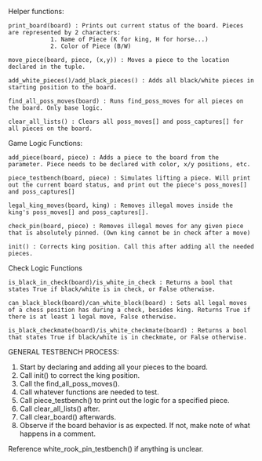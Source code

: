 Helper functions: 

	print_board(board) : Prints out current status of the board. Pieces are represented by 2 characters: 
				1. Name of Piece (K for king, H for horse...)
				2. Color of Piece (B/W)
				
	move_piece(board, piece, (x,y)) : Moves a piece to the location declared in the tuple. 

	add_white_pieces()/add_black_pieces() : Adds all black/white pieces in starting position to the board. 
	
	find_all_poss_moves(board) : Runs find_poss_moves for all pieces on the board. Only base logic. 

	clear_all_lists() : Clears all poss_moves[] and poss_captures[] for all pieces on the board. 

Game Logic Functions:

	add_piece(board, piece) : Adds a piece to the board from the parameter. Piece needs to be declared with color, x/y positions, etc. 

	piece_testbench(board, piece) : Simulates lifting a piece. Will print out the current board status, and print out the piece's poss_moves[] and poss_captures[]

	legal_king_moves(board, king) : Removes illegal moves inside the king's poss_moves[] and poss_captures[]. 

	check_pin(board, piece) : Removes illegal moves for any given piece that is absolutely pinned. (Own king cannot be in check after a move)
	
	init() : Corrects king position. Call this after adding all the needed pieces. 

Check Logic Functions

	is_black_in_check(board)/is_white_in_check : Returns a bool that states True if black/white is in check, or False otherwise.

	can_black_block(board)/can_white_block(board) : Sets all legal moves of a chess position has during a check, besides king. Returns True if there is at least 1 legal move, False otherwise.

	is_black_checkmate(board)/is_white_checkmate(board) : Returns a bool that states True if black/white is in checkmate, or False otherwise. 






GENERAL TESTBENCH PROCESS:

1. Start by declaring and adding all your pieces to the board.
2. Call init() to correct the king position. 
3. Call the find_all_poss_moves(). 
4. Call whatever functions are needed to test. 
5. Call piece_testbench() to print out the logic for a specified piece.
6. Call clear_all_lists() after. 
7. Call clear_board() afterwards. 
8. Observe if the board behavior is as expected. If not, make note of what happens in a comment.

Reference white_rook_pin_testbench() if anything is unclear. 
